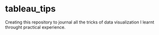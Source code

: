 # tableau_tips
Creating this repository to journal all the tricks of data visualization I learnt throught practical experience. 
